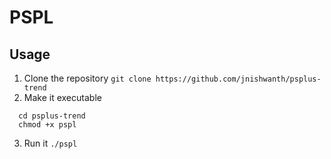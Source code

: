 # PSPL

## Usage
1) Clone the repository
  `git clone https://github.com/jnishwanth/psplus-trend`
2) Make it executable
  ```
    cd psplus-trend
    chmod +x pspl
  ```
3) Run it
  `./pspl`
